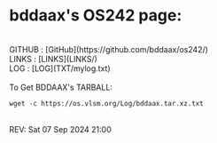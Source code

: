 ---
---

# bddaax's OS242 page:

<br>
GITHUB : [GitHub](https://github.com/bddaax/os242/)
<br>
LINKS : [LINKS](LINKS/)
<br>
LOG : [LOG](TXT/mylog.txt)
<br>

<br>
To Get BDDAAX's TARBALL:

```
wget -c https://os.vlsm.org/Log/bddaax.tar.xz.txt

```

<br>
REV: Sat 07 Sep 2024 21:00
<br>



